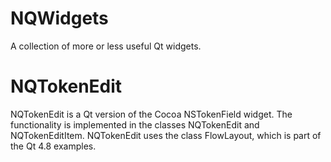 NQWidgets
=========

A collection of more or less useful Qt widgets.

NQTokenEdit
===========

NQTokenEdit is a Qt version of the Cocoa NSTokenField widget. The functionality
is implemented in the classes NQTokenEdit and NQTokenEditItem. NQTokenEdit uses
the class FlowLayout, which is part of the Qt 4.8 examples.
